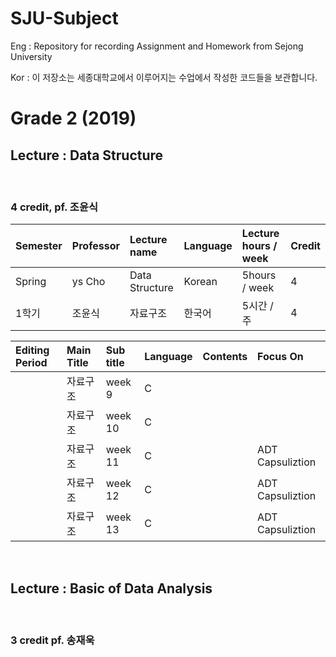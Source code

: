 # SJU-Subject <br>
Eng : Repository for recording Assignment and Homework from Sejong University <br>

Kor : 이 저장소는 세종대학교에서 이루어지는 수업에서 작성한 코드들을 보관합니다.


<h1>Grade 2 (2019)</h1>
<h2>Lecture : Data Structure</h2> <br>
<h3>4 credit, pf. 조윤식</h3>

| Semester | Professor | Lecture name | Language | Lecture hours / week | Credit |
|:--------|:--------|:--------|:--------|:---------|:---------|
| Spring | ys Cho | Data Structure  | Korean | 5hours / week | 4 |
| 1학기 | 조윤식 | 자료구조  | 한국어 | 5시간 / 주 | 4 |


| Editing Period | Main Title | Sub title | Language | Contents | Focus On |
|:--------|:--------|:--------|:--------|:---------|:---------|
|| 자료구조 | week 9  |  C | | |
|| 자료구조 | week 10 |  C | | |
|| 자료구조 | week 11 |  C | | ADT Capsuliztion |
|| 자료구조 | week 12 |  C | | ADT Capsuliztion|
|| 자료구조 | week 13 |  C | | ADT Capsuliztion|

<br>
<h2>Lecture : Basic of Data Analysis</h2> <br>
<h3>3 credit  pf. 송재욱</h3>



